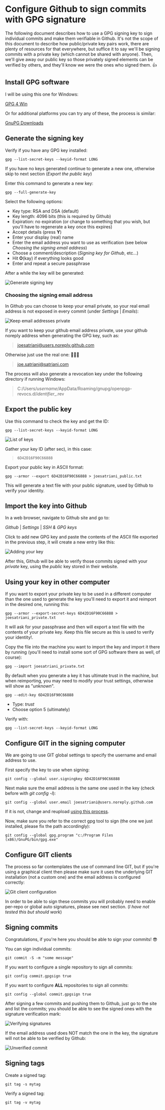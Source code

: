 # Configure Github to sign commits with GPG signature

The following document describes how to use a GPG signing key to sign individual commits and make them verifiable in Github. It's not the scope of this document to describe how public/private key pairs work, there are plenty of resources for that everywhere, but suffice it to say we'll be signing commits with a private key (which cannot be shared with anyone).
Then, we'll give away our public key so those privately signed elements can be verified by others, and they'll know we were the ones who signed them. 👍

## Install GPG software

I will be using this one for Windows:

[GPG 4 Win](https://www.gpg4win.org/)

Or for additional platforms you can try any of these, the process is similar:

[GnuPG Downloads](https://www.gnupg.org/download/)

## Generate the signing key

Verify if you have any GPG key installed:
```
gpg --list-secret-keys --keyid-format LONG
```
If you have no keys generated continue to generate a new one, otherwise skip to next section (_Export the public key_)

Enter this command to generate a new key:
```
gpg --full-generate-key
```
Select the following options:
- Key type: RSA and DSA (default)
- Key length: 4096 bits (this is required by Github)
- Expiration: no expiration (or change to something that you wish, but you'll have to regenerate a key once this expires)
- Accept details (press **Y**)
- Enter your display (real) name
- Enter the email address you want to use as verification (see below _Choosing the signing email address_)
- Choose a comment/description (_Signing key for Github_, etc...)
- Hit **O**(kay) if everything looks good
- Enter and repeat a secure passphrase

After a while the key will be generated:

![Generate signing key](full_generate.png)

### Choosing the signing email address

In Github you can choose to keep your email private, so your real email address is not exposed in every commit (under *Settings* | *Emails*):

![Keep email addresses private](keep_email_private.png)

If you want to keep your github email address private, use your github noreply address when generating the GPG key, such as:
> joesatriani@users.noreply.github.com

Otherwise just use the real one: 🤷🏽‍♂️
> joe.satriani@satriani.com

The process will also generate a revocation key under the following directory if running Windows:

> C:/Users/_username_/AppData/Roaming/gnupg/openpgp-revocs.d/_identifier__.rev

## Export the public key

Use this command to check the key and get the ID:

```
gpg --list-secret-keys --keyid-format LONG
```
![List of keys](list_keys.png)

Gather your key ID (after sec), in this case:

> `6D42D16F90C66888`

Export your public key in ASCII format:

```
gpg --armor --export 6D42D16F90C66888 > joesatriani_public.txt
```
This will generate a text file with your public signature, used by Github to verify your identity.

## Import the key into Github

In a web browser, navigate to Github site and go to:

_Github_ | _Settings_ | _SSH & GPG keys_

Click to add new GPG key and paste the contents of the ASCII file exported in the previous step, it will create a new entry like this:

![Adding your key](github_add_key.png)

After this, Github will be able to verify those commits signed with your _private_ key, using the _public_ key stored in their website.

## Using your key in other computer

If you want to export your private key to be used in a different computer than the one used to generate the key you'll need to export it and reimport in the desired one, running this:

```
gpg --armor --export-secret-keys 6D42D16F90C66888 > joesatriani_private.txt
```

It will ask for your passphrase and then will export a text file with the contents of your private key. Keep this file secure as this is used to verify your identity!.

Copy the file into the machine you want to import the key and import it there by running (you'll need to install some sort of GPG software there as well, of course):

```
gpg --import joesatriani_private.txt
```

By default when you generate a key it has ultimate trust in the machine, but when reimporting, you may need to modify your trust settings, otherwise will show as "_unknown_".

```
gpg --edit-key 6D42D16F90C66888
```

- Type: _trust_
- Choose option 5 (ultimately)

Verify with:
```
gpg --list-secret-keys --keyid-format LONG
```

## Configure GIT in the signing computer

We are going to use GIT global settings to specify the username and email address to use.

First specify the key to use when signing:
```
git config --global user.signingkey 6D42D16F90C66888
```
Next make sure the email address is the same one used in the key (check before with _git config -l_):
```
git config --global user.email joesatriani@users.noreply.github.com
```

If it is not, change and reupload [using this process](https://help.github.com/en/github/authenticating-to-github/associating-an-email-with-your-gpg-key).

Now, make sure you refer to the correct gpg tool to sign (the one we just installed, please fix the path accordingly):
```
git config --global gpg.program "c:/Program Files (x86)/GnuPG/bin/gpg.exe"
```

## Configure GIT clients

The process so far contemplates the use of command line GIT, but if you're using a graphical client then please make sure it uses the underlying GIT installation (not a custom one) and the email address is configured correctly:

![Git client configuration](git_client_config.png)

In order to be able to sign these commits you will probably need to enable per-repo or global auto signatures, please see next section. (_I have not tested this but should work_)

## Signing commits

Congratulations, if you're here you should be able to sign your commits! 😎

You can sign individual commits:
```
git commit -S -m "some message"
```
If you want to configure a single repository to sign all commits:
```
git config commit.gpgsign true
```
If you want to configure **ALL** repositories to sign all commits:
```
git config --global commit.gpgsign true
```

After signing a few commits and pushing them to Github, just go to the site and list the commits; you should be able to see the signed ones with the signature verification mark:

![Verifying signatures](verifying_signatures.png)

If the email address used does NOT match the one in the key, the signature will not be able to be verified by Github:

![Unverified commit](different_email_address.png)

## Signing tags
Create a signed tag:
```
git tag -s mytag
```
Verify a signed tag:
```
git tag -v mytag
```

